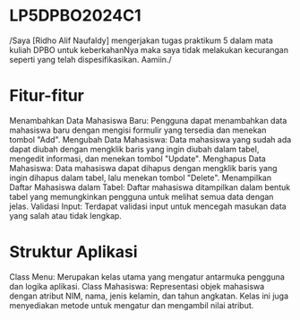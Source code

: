 # LP5DPBO2024C1
/Saya [Ridho Alif Naufaldy] mengerjakan tugas praktikum 5 dalam mata kuliah DPBO untuk keberkahanNya maka saya tidak melakukan kecurangan seperti yang telah dispesifikasikan. Aamiin./

# Fitur-fitur
Menambahkan Data Mahasiswa Baru: Pengguna dapat menambahkan data mahasiswa baru dengan mengisi formulir yang tersedia dan menekan tombol "Add".
Mengubah Data Mahasiswa: Data mahasiswa yang sudah ada dapat diubah dengan mengklik baris yang ingin diubah dalam tabel, mengedit informasi, dan menekan tombol "Update".
Menghapus Data Mahasiswa: Data mahasiswa dapat dihapus dengan mengklik baris yang ingin dihapus dalam tabel, lalu menekan tombol "Delete".
Menampilkan Daftar Mahasiswa dalam Tabel: Daftar mahasiswa ditampilkan dalam bentuk tabel yang memungkinkan pengguna untuk melihat semua data dengan jelas.
Validasi Input: Terdapat validasi input untuk mencegah masukan data yang salah atau tidak lengkap.

# Struktur Aplikasi
Class Menu: Merupakan kelas utama yang mengatur antarmuka pengguna dan logika aplikasi.
Class Mahasiswa: Representasi objek mahasiswa dengan atribut NIM, nama, jenis kelamin, dan tahun angkatan. Kelas ini juga menyediakan metode untuk mengatur dan mengambil nilai atribut.
